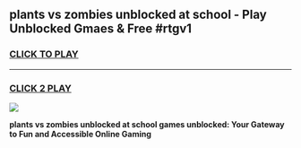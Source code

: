 
## plants vs zombies unblocked at school - Play Unblocked Gmaes & Free #rtgv1
<h3>
<a href="https://news.freeplayer.one?title=plants_vs_zombies_unblocked_at_school&ref=24F">CLICK TO PLAY</a></h3>
<hr>

<h3>
<a href="https://news.freeplayer.one?title=plants_vs_zombies_unblocked_at_school&ref=24F">CLICK 2 PLAY</a>
  
</h3>

<a href="https://news.freeplayer.one?title=plants_vs_zombies_unblocked_at_school&ref=24F/"><img src="https://clearcache.store/games.png"></a>


**plants vs zombies unblocked at school games unblocked: Your Gateway to Fun and Accessible Online Gaming**
